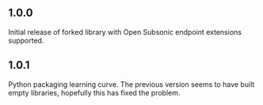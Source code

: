## 1.0.0

Initial release of forked library with Open Subsonic endpoint extensions supported.

## 1.0.1

Python packaging learning curve. The previous version seems to have built empty
libraries, hopefully this has fixed the problem.
